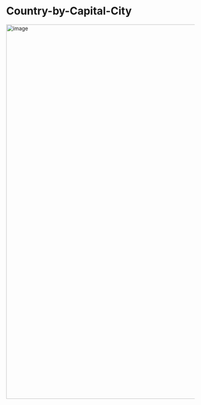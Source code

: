 # Country-by-Capital-City
<img width="1000" alt="image" src="https://user-images.githubusercontent.com/99492479/170677346-7fa95a75-d3bb-47ba-b6ba-54db57260580.png">

